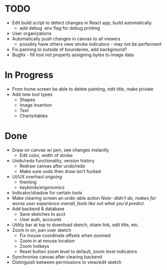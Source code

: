 # TODO
- Edit build script to detect changes in React app, build automatically
    - add debug .env flag for debug printing
- User organizations
- Automatically push changes in canvas to all viewers
    - possibly have others view stroke indicators - may not be performant
- Fix panning to outside of boundaries, add background?
- Bugfix - fill tool not properly assigning bytes to image data

# In Progress
- From home screen be able to delete painting, edit title, make private
- Add new tool types
    - Shapes
    - Image insertion
    - Text
    - Charts/tables
    
# Done
- Draw on canvas w/ pen, see changes instantly
    - Edit color, width of stroke
- Undo/redo functionality, version history
    - Redraw canvas after undo/redo
    - Make sure undo then draw isn't fucked
- UI/UX overhaul *ongoing*
    - theming
    - keybinds/ergonomics
- Indicator/shadow for certain tools
- Make clearing screen an undo-able action *Note- didn't do, makes for worse
  user experience overall, feels like not what you'd predict.*
- Add backend & database
    - Save sketches to acct
    - User auth, accounts
- Utility bar at top to download sketch, share link, edit title, etc.
- Zoom in on, pan over sketch
    - Fix mouse coordinate offsets when zoomed
    - Zoom in at mouse location
    - Zoom hotkeys
    - Reset button zoom level to default, zoom level indicators
- Synchronise canvas after clearing backend
- Distinguish between permissions to view/edit sketch
